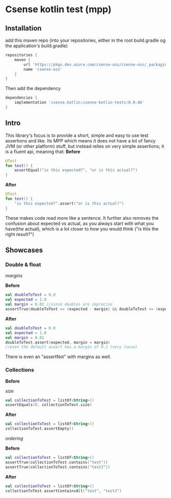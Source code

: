 # Csense kotlin test (mpp)

## Installation

add this maven repo (into your repositories, either in the root build.gradle og the application's build.gradle)

```groovy
repositories {
    maven {
        url 'https://pkgs.dev.azure.com/csense-oss/csense-oss/_packaging/csense-oss/maven/v1'
        name 'csense-oss'
    }
}
```

Then add the dependency

```groovy
dependencies {
    implementation 'csense.kotlin:csense-kotlin-tests:0.0.46'
}
```

## Intro

This library's focus is to provide a short, simple and easy to use test assertions and like. Its MPP which means it does
not have a lot of fancy JVM (or other platform) stuff, but instead relies on very simple assertions; it is a fluent api,
meaning that:
**Before**

```kotlin
@Test
fun test() {
    assertEqual("is this expected?", "or is this actual?")
}
```

**After**

```kotlin
@Test
fun test() {
    "is this expected?".assert("or is this actual?")
}
```

These makes code read more like a sentence. It further also removes the confusion about expected vs actual, as you
always start with what you have(the actual), which is a lot closer to how you would think ("is this the right result?")

## Showcases

### Double & float

*margins*

**Before**

```kotlin
val doubleToTest = 0.0
val expected = 1.0
val margin = 0.01 //since doubles are imprecise 
assertTrue(doubleToTest >= (expected - margin) && doubleToTest <= (expected + margin))
```

**After**

```kotlin
val doubleToTest = 0.0
val expected = 1.0
val margin = 0.01
doubleToTest.assert(expected, margin = margin)
//even the default assert has a margin of 0.1 (very loose)
```

There is even an "assertNot" with margins as well.

### Collections

**Before**

*size*

```kotlin
val collectionToTest = listOf<String>()
assertEquals(0, collectionToTest.size)
```

**After**

```kotlin
val collectionToTest = listOf<String>()
collectionToTest.assertEmpty()
```

*ordering*

**Before**

```kotlin
val collectionToTest = listOf<String>()
assertTrue(collectionToTest.contains("test"))
assertTrue(collectionToTest.contains("test2"))
```

**After**

```kotlin
val collectionToTest = listOf<String>()
collectionToTest.assertContainsAll("test", "test2")
```
